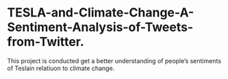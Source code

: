 # TESLA-and-Climate-Change-A-Sentiment-Analysis-of-Tweets-from-Twitter.
This project is conducted get a better understanding of people’s sentiments of Teslain relatiuon to climate change.
